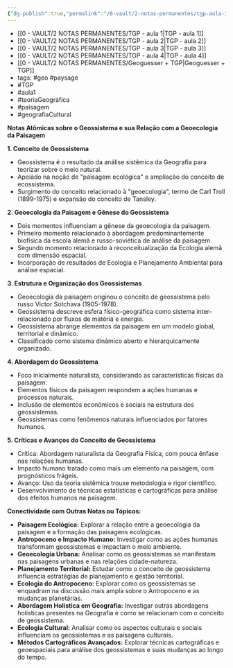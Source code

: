 ```yaml
---
{"dg-publish":true,"permalink":"/0-vault/2-notas-permanentes/tgp-aula-3/","tags":["permanente","geo","paysage","TGP","aula1","teoriaGeográfica","paisagem","geografiaCultural"],"dgHomeLink":true,"dgShowLocalGraph":true,"dgShowFileTree":true,"dgEnableSearch":true}
---
```



- [[0 - VAULT/2 NOTAS PERMANENTES/TGP - aula 1\|TGP - aula 1]]
- [[0 - VAULT/2 NOTAS PERMANENTES/TGP - aula 2\|TGP - aula 2]]
- [[0 - VAULT/2 NOTAS PERMANENTES/TGP - aula 3\|TGP - aula 3]]
- [[0 - VAULT/2 NOTAS PERMANENTES/TGP - aula 4\|TGP - aula 4]]
- [[0 - VAULT/2 NOTAS PERMANENTES/Geoguesser + TGP\|Geoguesser + TGP]]
- tags: #geo #paysage 
- #TGP
- #aula1
- #teoriaGeográfica
- #paisagem
- #geografiaCultural

**Notas Atômicas sobre o Geossistema e sua Relação com a Geoecologia da Paisagem**

**1. Conceito de Geossistema**
   - Geossistema é o resultado da análise sistêmica da Geografia para teorizar sobre o meio natural.
   - Apoiado na noção de "paisagem ecológica" e ampliação do conceito de ecossistema.
   - Surgimento do conceito relacionado à "geoecologia", termo de Carl Troll (1899-1975) e expansão do conceito de Tansley.

**2. Geoecologia da Paisagem e Gênese do Geossistema**
   - Dois momentos influenciam a gênese da geoecologia da paisagem.
   - Primeiro momento relacionado à abordagem predominantemente biofísica da escola alemã e russo-soviética de análise da paisagem.
   - Segundo momento relacionado à reconceitualização da Ecologia alemã com dimensão espacial.
   - Incorporação de resultados de Ecologia e Planejamento Ambiental para análise espacial.

**3. Estrutura e Organização dos Geossistemas**
   - Geoecologia da paisagem originou o conceito de geossistema pelo russo Victor Sotchava (1905-1978).
   - Geossistema descreve esfera físico-geográfica como sistema inter-relacionado por fluxos de matéria e energia.
   - Geossistema abrange elementos da paisagem em um modelo global, territorial e dinâmico.
   - Classificado como sistema dinâmico aberto e hierarquicamente organizado.

**4. Abordagem do Geossistema**
   - Foco inicialmente naturalista, considerando as características físicas da paisagem.
   - Elementos físicos da paisagem respondem a ações humanas e processos naturais.
   - Inclusão de elementos econômicos e sociais na estrutura dos geossistemas.
   - Geossistemas como fenômenos naturais influenciados por fatores humanos.

**5. Críticas e Avanços do Conceito de Geossistema**
   - Crítica: Abordagem naturalista da Geografia Física, com pouca ênfase nas relações humanas.
   - Impacto humano tratado como mais um elemento na paisagem, com prognósticos frágeis.
   - Avanço: Uso da teoria sistêmica trouxe metodologia e rigor científico.
   - Desenvolvimento de técnicas estatísticas e cartográficas para análise dos efeitos humanos na paisagem.

**Conectividade com Outras Notas ou Tópicos:**
- **Paisagem Ecológica:** Explorar a relação entre a geoecologia da paisagem e a formação das paisagens ecológicas.
- **Antropoceno e Impacto Humano:** Investigar como as ações humanas transformam geossistemas e impactam o meio ambiente.
- **Geoecologia Urbana:** Analisar como os geossistemas se manifestam nas paisagens urbanas e nas relações cidade-natureza.
- **Planejamento Territorial:** Estudar como o conceito de geossistema influencia estratégias de planejamento e gestão territorial.
- **Ecologia do Antropoceno:** Explorar como os geossistemas se enquadram na discussão mais ampla sobre o Antropoceno e as mudanças planetárias.
- **Abordagem Holística em Geografia:** Investigar outras abordagens holísticas presentes na Geografia e como se relacionam com o conceito de geossistema.
- **Ecologia Cultural:** Analisar como os aspectos culturais e sociais influenciam os geossistemas e as paisagens culturais.
- **Métodos Cartográficos Avançados:** Explorar técnicas cartográficas e geoespaciais para análise dos geossistemas e suas mudanças ao longo do tempo.